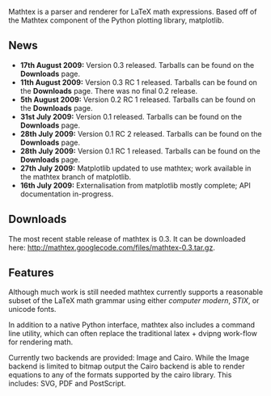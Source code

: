 Mathtex is a parser and renderer for LaTeX math expressions. Based off of the Mathtex component of the Python plotting library, matplotlib.

## News ##
  * **17th August 2009:** Version 0.3 released. Tarballs can be found on the **Downloads** page.
  * **11th August 2009:** Version 0.3 RC 1 released. Tarballs can be found on the **Downloads** page. There was no final 0.2 release.
  * **5th August 2009:** Version 0.2 RC 1 released. Tarballs can be found on the **Downloads** page.
  * **31st July 2009:** Version 0.1 released. Tarballs can be found on the **Downloads** page.
  * **28th July 2009:** Version 0.1 RC 2 released. Tarballs can be found on the **Downloads** page.
  * **28th July 2009:** Version 0.1 RC 1 released. Tarballs can be found on the **Downloads** page.
  * **27th July 2009:** Matplotlib updated to use mathtex; work available in the mathtex branch of matplotlib.
  * **16th July 2009:** Externalisation from matplotlib mostly complete; API documentation in-progress.

## Downloads ##
The most recent stable release of mathtex is 0.3. It can be downloaded here: http://mathtex.googlecode.com/files/mathtex-0.3.tar.gz.

## Features ##
Although much work is still needed mathtex currently supports a reasonable subset of the LaTeX math grammar using either _computer modern_, _STIX_, or unicode fonts.

In addition to a native Python interface, mathtex also includes a command line utility, which can often replace the traditional latex + dvipng work-flow for rendering math.

Currently two backends are provided: Image and Cairo. While the Image backend is limited to bitmap output the Cairo backend is able to render equations to any of the formats supported by the cairo library. This includes: SVG, PDF and PostScript.